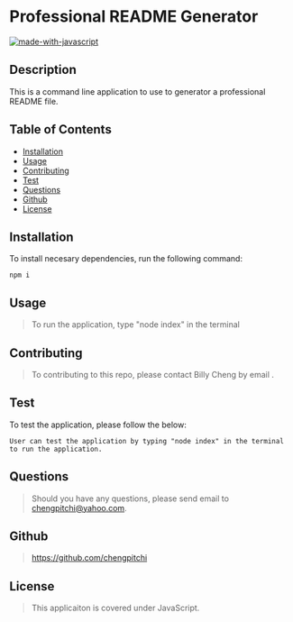# Professional README Generator

  [![made-with-javascript](https://img.shields.io/badge/Made%20with-JavaScript-1f425f.svg)](https://www.javascript.com)

  ## Description 
  This is a command line application to use to generator a professional README file.
  

  ## Table of Contents
  
  * [Installation](#installation)
  * [Usage](#usage)
  * [Contributing](#contributing)
  * [Test](#test)
  * [Questions](#questions)
  * [Github](#github)
  * [License](#license)
  

  ## Installation
  To install necesary dependencies, run the following command:
  
  ```
  npm i 
  ```
  

  ## Usage
  > To run the application, type "node index" in the terminal 
  

  ## Contributing
  > To contributing to this repo, please contact Billy Cheng by email .
  

  ## Test 
  To test the application, please follow the below:

  ```
  User can test the application by typing "node index" in the terminal to run the application. 
  ```

  ## Questions
  > Should you have any questions, please send email to chengpitchi@yahoo.com. 
  

  ## Github
  > https://github.com/chengpitchi
  
  
  ## License 
  > This applicaiton is covered under JavaScript.
